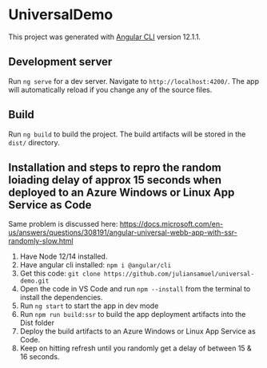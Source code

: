 # UniversalDemo

This project was generated with [Angular CLI](https://github.com/angular/angular-cli) version 12.1.1.

## Development server

Run `ng serve` for a dev server. Navigate to `http://localhost:4200/`. The app will automatically reload if you change any of the source files.

## Build

Run `ng build` to build the project. The build artifacts will be stored in the `dist/` directory.

## Installation and steps to repro the random loiading delay of approx 15 seconds when deployed to an Azure Windows or Linux App Service as Code 

Same problem is discussed here: https://docs.microsoft.com/en-us/answers/questions/308191/angular-universal-webb-app-with-ssr-randomly-slow.html

1. Have Node 12/14 installed.
2. Have angular cli installed: `npm i @angular/cli`
3. Get this code: `git clone https://github.com/juliansamuel/universal-demo.git`
4. Open the code in VS Code and run `npm --install` from the terminal to install the dependencies.
5. Run `ng start` to start the app in dev mode
6. Run `npm run build:ssr` to build the app deployment artifacts into the Dist folder
7. Deploy the build artifacts to an Azure Windows or Linux App Service as Code.
8. Keep on hitting refresh until you randomly get a delay of between 15 & 16 seconds.
